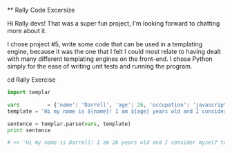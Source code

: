 ** Rally Code Excersize

Hi Rally devs! That was a super fun project, I'm looking forward to chatting more about it. 

I chose project #5, write some code that can be used in a templating engine, because it was the one that I felt I could most relate to having dealt with many different templating engines on the front-end. I chose Python simply for the ease of writing unit tests and running the program.

cd Rally Exercise

```python
import templar

vars 		 = {'name': 'Darrell', 'age': 26, 'occupation': 'javascript ninja'}
template = 'Hi my name is ${name}! I am ${age} years old and I consider myself to be a ${occupation}.'

sentence = templar.parse(vars, template)
print sentence

# >> 'Hi my name is Darrell! I am 26 years old and I consider myself to be a javascript ninja.'
```
